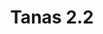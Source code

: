 ---
title: Tanas 2.2
date: 
draft: false

# descripcion
description : Argolla de plata simple cierre italiano

materials: Plata 925

color: Plateado

dimensions: 2,2cm diam

code: 01-11-0485

type: "Aros"

categories: []

price: $1.180,00

# Images
# first image will be shown in the product page
images:
  # - image: "images/path_to_image"
  # La ubicacion de las imagenes es imagenes/Aros/Aros.Argollas/01-11-0485-tanas-2.2
  - image: "./images/aros/argollas/01-11-0485_a.JPG"
---